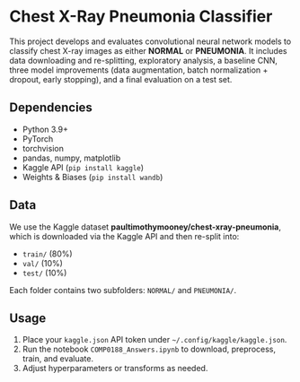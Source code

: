 # Chest X-Ray Pneumonia Classifier

This project develops and evaluates convolutional neural network models to classify chest X-ray images 
as either **NORMAL** or **PNEUMONIA**. It includes data downloading and re-splitting, exploratory analysis,
a baseline CNN, three model improvements (data augmentation, batch normalization + dropout, early stopping),
and a final evaluation on a test set.

## Dependencies

- Python 3.9+
- PyTorch
- torchvision
- pandas, numpy, matplotlib
- Kaggle API (`pip install kaggle`)
- Weights & Biases (`pip install wandb`)

## Data

We use the Kaggle dataset **paultimothymooney/chest-xray-pneumonia**, which is downloaded via the Kaggle API
and then re-split into:

- `train/` (80%)
- `val/`   (10%)
- `test/`  (10%)

Each folder contains two subfolders: `NORMAL/` and `PNEUMONIA/`.

## Usage

1. Place your `kaggle.json` API token under `~/.config/kaggle/kaggle.json`.
2. Run the notebook `COMP0188_Answers.ipynb` to download, preprocess, train, and evaluate.
3. Adjust hyperparameters or transforms as needed.


